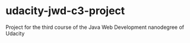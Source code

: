 # udacity-jwd-c3-project
Project for the third course of the Java Web Development nanodegree of Udacity